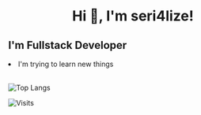 <h1 align="center">Hi 👋, I'm seri4lize!</h1>
<h2 align="left">I'm Fullstack Developer</h2>
<li align="left">I'm trying to learn new things<br></li>

<br>

![Top Langs](https://github-readme-stats.vercel.app/api/top-langs/?username=seri4lize&layout=compact)

![Visits](https://komarev.com/ghpvc/?username=seri4lize)

